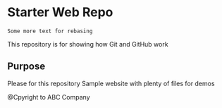 # Starter Web Repo
	Some more text for rebasing
This repository is for showing how Git and GitHub work

## Purpose
Please for this repository
Sample website with plenty of files for demos

@Cpyright to ABC Company
